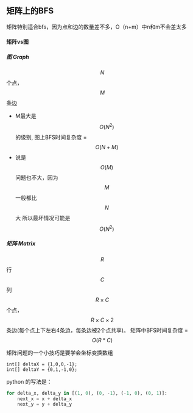 ## 矩阵上的BFS

矩阵特别适合bfs，因为点和边的数量差不多，O（n+m）中n和m不会差太多

#### 矩阵vs图

##### 图 Graph

$$N$$个点，$$M$$条边

* M最大是 $$O(N^2)$$ 的级别, 图上BFS时间复杂度 = $$O(N + M)$$
* 说是$$O(M)$$问题也不大，因为$$M$$一般都比$$N$$大 所以最坏情况可能是 $$O(N^2)$$

##### 矩阵 Matrix

$$R$$行$$C$$列  
$$R\times C$$个点，$$R\times C\times 2$$ 条边\(每个点上下左右4条边，每条边被2个点共享\)。 矩阵中BFS时间复杂度 = $$O(R * C)$$



矩阵问题的一个小技巧是要学会坐标变换数组

```
int[] deltaX = {1,0,0,-1};
int[] deltaY = {0,1,-1,0};
```

python 的写法是：

```py
for delta_x, delta_y in [(1, 0), (0, -1), (-1, 0), (0, 1)]:
    next_x = x + delta_x
    next_y = y + delta_y
```



